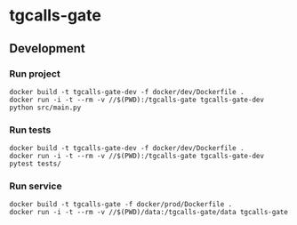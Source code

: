 # tgcalls-gate

## Development
### Run project
```
docker build -t tgcalls-gate-dev -f docker/dev/Dockerfile .
docker run -i -t --rm -v //$(PWD):/tgcalls-gate tgcalls-gate-dev python src/main.py
```

### Run tests
```
docker build -t tgcalls-gate-dev -f docker/dev/Dockerfile .
docker run -i -t --rm -v //$(PWD):/tgcalls-gate tgcalls-gate-dev pytest tests/
```


### Run service
```
docker build -t tgcalls-gate -f docker/prod/Dockerfile .
docker run -i -t --rm -v //$(PWD)/data:/tgcalls-gate/data tgcalls-gate
```
